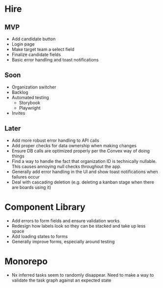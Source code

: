 # Hire

## MVP

- Add candidate button
- Login page
- Make target team a select field
- Finalize candidate fields
- Basic error handling and toast notifications

## Soon

- Organization switcher
- Backlog
- Automated testing
  - Storybook
  - Playwright
- Invites

## Later

- Add more robust error handling to API calls
- Add proper checks for data ownership when making changes
- Ensure DB calls are optimized properly per the Convex way of doing things
- Find a way to handle the fact that organization ID is technically nullable. This causes annoying null checks throughout the app.
- Generally add error handling in the UI and show toast notifications when failures occur
- Deal with cascading deletion (e.g. deleting a kanban stage when there are boards using it)

# Component Library

- Add errors to form fields and ensure validation works
- Redesign how labels look so they can be stacked and take up less space
- Add loading states to forms
- Generally improve forms, especially around testing

# Monorepo

- Nx inferred tasks seem to randomly disappear. Need to make a way to validate the task graph against an expected state
